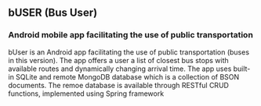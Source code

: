 ## bUSER (Bus User)
### Android mobile app facilitating the use of public transportation

bUser is an Android app facilitating the use of public transportation (buses in this version). 
The app offers a user a list of closest bus stops with available routes and dynamically changing arrival time.
The app uses built-in SQLite and remote MongoDB database which is a collection of BSON documents. 
The remoe database is available through RESTful CRUD functions, implemented using Spring framework


